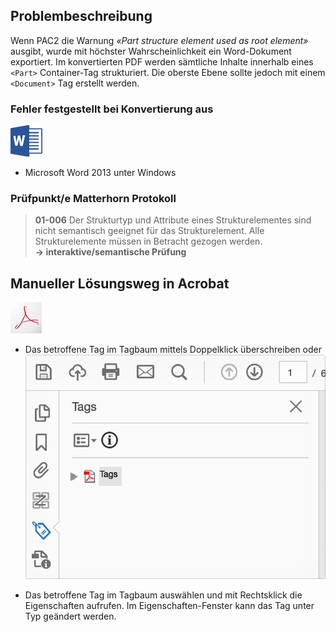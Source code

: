 ## Problembeschreibung

Wenn PAC2 die Warnung _«Part structure element used as root element»_ ausgibt, wurde mit höchster Wahrscheinlichkeit ein Word-Dokument exportiert. Im konvertierten PDF werden sämtliche Inhalte innerhalb eines `<Part>` Container-Tag strukturiert. Die oberste Ebene sollte jedoch mit einem `<Document>` Tag erstellt werden.

### Fehler festgestellt bei Konvertierung aus

![](/assets/icon_word.jpg)

* Microsoft Word 2013 unter Windows

### **Prüfpunkt/e Matterhorn Protokoll**

> **01-006** Der Strukturtyp und Attribute eines Strukturelementes sind nicht semantisch geeignet für das Strukturelement. Alle Strukturelemente müssen in Betracht gezogen werden.  
> **→ interaktive/semantische Prüfung**

## Manueller Lösungsweg in Acrobat

![](/assets/icon_acrobat.jpg)

* Das betroffene Tag im Tagbaum mittels Doppelklick überschreiben oder
  ![](/assets/pdf-tag-umbenennen.gif)

* Das betroffene Tag im Tagbaum auswählen und mit Rechtsklick die Eigenschaften aufrufen. Im Eigenschaften-Fenster kann das Tag unter Typ geändert werden.



